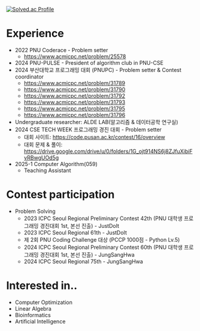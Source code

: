 [![Solved.ac Profile](http://mazassumnida.wtf/api/v2/generate_badge?boj=cop_ghost)](https://solved.ac/cop_ghost/)

# Experience
- 2022 PNU Coderace - Problem setter
    - https://www.acmicpc.net/problem/25578
- 2024 PNU-PULSE - President of algorithm club in PNU-CSE
- 2024 부산대학교 프로그래밍 대회 (PNUPC) - Problem setter & Contest coordinator
    - https://www.acmicpc.net/problem/31789
    - https://www.acmicpc.net/problem/31790
    - https://www.acmicpc.net/problem/31792
    - https://www.acmicpc.net/problem/31793
    - https://www.acmicpc.net/problem/31795
    - https://www.acmicpc.net/problem/31796
- Undergraduate researcher: ALDE LAB(알고리즘 & 데이터공학 연구실)
- 2024 CSE TECH WEEK 프로그래밍 경진 대회 - Problem setter
    - 대회 사이트: https://code.pusan.ac.kr/contest/16/overview
    - 대회 문제 & 풀이: https://drive.google.com/drive/u/0/folders/1G_ojt914NS6j8ZJfuXibiFvRBwgUOd5g
- 2025-1 Computer Algorithm(059)
    - Teaching Assistant

# Contest participation
- Problem Solving
    - 2023 ICPC Seoul Regional Preliminary Contest 42th (PNU 대학생 프로그래밍 경진대회 1st, 본선 진출) - JustDoIt
    - 2023 ICPC Seoul Regional 61th - JustDoIt
    - 제 2회 PNU Coding Challenge 대상 (PCCP 1000점 - Python Lv.5)
    - 2024 ICPC Seoul Regional Preliminary Contest 60th (PNU 대학생 프로그래밍 경진대회 1st, 본선 진출) - JungSangHwa
    - 2024 ICPC Seoul Regional 75th - JungSangHwa
 
# Interested in..
- Computer Optimization
- Linear Algebra
- Bioinformatics
- Artificial Intelligence
